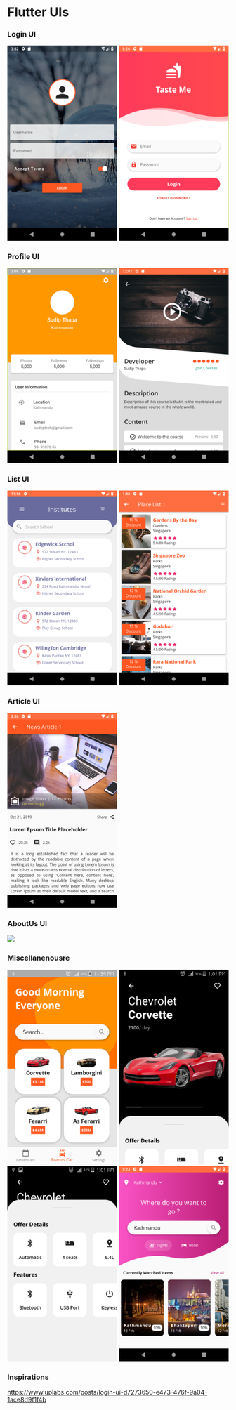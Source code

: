 # Flutter UIs

### Login UI

<img src= "screenshots/login-form1.png" width="250px"> <img src= "screenshots/login2.png" width="250px">

### Profile UI

<img src= "screenshots/card-profile.png" width="250px"> <img src= "screenshots/profile_card2.png" width="250px">

### List UI

<img src= "screenshots/schoolList.png" width="250px"> <img src= "screenshots/place list.png" width="250px">

### Article UI

<img src= "screenshots/newsarticle1.png" width="250px">

### AboutUs UI

<img src= "screenshots/about1.png" width="250px">

### Miscellanenousre

<img src= "screenshots/home_screen1.png" width="250px"> <img src= "screenshots/carpage1.png" width="250px"> <img src= "screenshots/carspec.png" width="250px"> <img src= "screenshots/home-page1.png" width="250px">

### Inspirations

https://www.uplabs.com/posts/login-ui-d7273650-e473-476f-9a04-1ace8d9f1f4b

